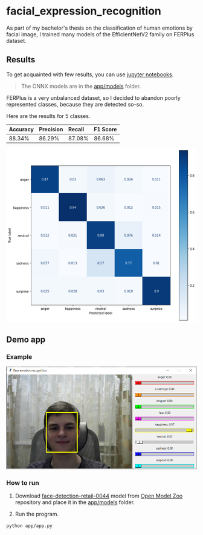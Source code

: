 # facial_expression_recognition
As part of my bachelor's thesis on the classification of human emotions by facial image, I trained many models of the EfficientNetV2 family on FERPlus dataset.  

## Results
To get acquainted with few results, you can use [jupyter notebooks](/notebooks/).  

>The ONNX models are in the [app/models](/app/models/) folder.  

FERPlus is a very unbalanced dataset, so I decided to abandon poorly represented classes, because they are detected so-so.  

Here are the results for 5 classes.

| Accuracy | Precision | Recall | F1 Score |
| :------- | :-------- | :----- | :------- |
| 88.34%   | 86.29%    | 87.08% | 86.68%   |

![confusion_matrix](/resources/confusion_matrix.png)

## Demo app
### Example
![app_window](/resources/app_window.bmp)

### How to run
1. Download [face-detection-retail-0044](https://github.com/openvinotoolkit/open_model_zoo/tree/master/models/public/face-detection-retail-0044) model from [Open Model Zoo](https://github.com/openvinotoolkit/open_model_zoo) repository and place it in the [app/models](/app/models/) folder.

2. Run the program.
```
python app/app.py
```
